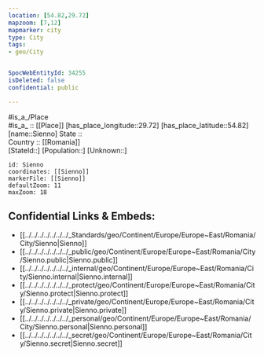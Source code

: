```yaml
---
location: [54.82,29.72] 
mapzoom: [7,12] 
mapmarker: city 
type: City
tags:
- geo/City


SpocWebEntityId: 34255
isDeleted: false
confidential: public

---
```

#is_a_/Place  
#is_a_ :: [[Place]] 
[has_place_longitude::29.72] 
[has_place_latitude::54.82] 
[name::Sienno] 
State ::  
Country :: [[Romania]]  
[StateId::] 
[Population::] 
[Unknown::] 


```leaflet
id: Sienno
coordinates: [[Sienno]] 
markerFile: [[Sienno]] 
defaultZoom: 11 
maxZoom: 18
```


## Confidential Links & Embeds: 
- [[../../../../../../../_Standards/geo/Continent/Europe/Europe~East/Romania/City/Sienno|Sienno]] 
- [[../../../../../../../_public/geo/Continent/Europe/Europe~East/Romania/City/Sienno.public|Sienno.public]] 
- [[../../../../../../../_internal/geo/Continent/Europe/Europe~East/Romania/City/Sienno.internal|Sienno.internal]] 
- [[../../../../../../../_protect/geo/Continent/Europe/Europe~East/Romania/City/Sienno.protect|Sienno.protect]] 
- [[../../../../../../../_private/geo/Continent/Europe/Europe~East/Romania/City/Sienno.private|Sienno.private]] 
- [[../../../../../../../_personal/geo/Continent/Europe/Europe~East/Romania/City/Sienno.personal|Sienno.personal]] 
- [[../../../../../../../_secret/geo/Continent/Europe/Europe~East/Romania/City/Sienno.secret|Sienno.secret]] 
